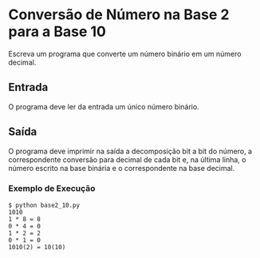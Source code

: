 # Conversão de Número na Base 2 para a Base 10
Escreva um programa que converte um número binário em um número decimal.

## Entrada
O programa deve ler da entrada um único número binário.

## Saída
O programa deve imprimir na saída a decomposição bit a bit do número, a correspondente conversão para decimal de cada bit e, na última linha, o número escrito na base binária e o correspondente na base decimal.

### Exemplo de Execução
```
$ python base2_10.py
1010
1 * 8 = 8
0 * 4 = 0
1 * 2 = 2
0 * 1 = 0
1010(2) = 10(10)
```